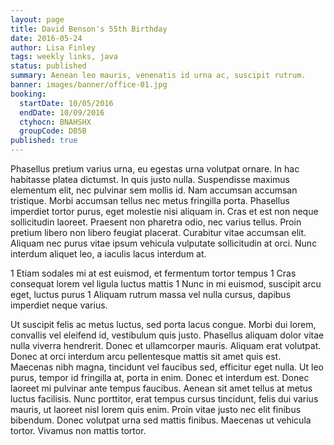 ```yaml
---
layout: page
title: David Benson's 55th Birthday
date: 2016-05-24
author: Lisa Finley
tags: weekly links, java
status: published
summary: Aenean leo mauris, venenatis id urna ac, suscipit rutrum.
banner: images/banner/office-01.jpg
booking:
  startDate: 10/05/2016
  endDate: 10/09/2016
  ctyhocn: BNAHSHX
  groupCode: DB5B
published: true
---
```

Phasellus pretium varius urna, eu egestas urna volutpat ornare. In hac habitasse platea dictumst. In quis justo nulla. Suspendisse maximus elementum elit, nec pulvinar sem mollis id. Nam accumsan accumsan tristique. Morbi accumsan tellus nec metus fringilla porta. Phasellus imperdiet tortor purus, eget molestie nisi aliquam in. Cras et est non neque sollicitudin laoreet. Praesent non pharetra odio, nec varius tellus. Proin pretium libero non libero feugiat placerat. Curabitur vitae accumsan elit. Aliquam nec purus vitae ipsum vehicula vulputate sollicitudin at orci. Nunc interdum aliquet leo, a iaculis lacus interdum at.

1 Etiam sodales mi at est euismod, et fermentum tortor tempus
1 Cras consequat lorem vel ligula luctus mattis
1 Nunc in mi euismod, suscipit arcu eget, luctus purus
1 Aliquam rutrum massa vel nulla cursus, dapibus imperdiet neque varius.

Ut suscipit felis ac metus luctus, sed porta lacus congue. Morbi dui lorem, convallis vel eleifend id, vestibulum quis justo. Phasellus aliquam dolor vitae nulla viverra hendrerit. Donec et ullamcorper mauris. Aliquam erat volutpat. Donec at orci interdum arcu pellentesque mattis sit amet quis est. Maecenas nibh magna, tincidunt vel faucibus sed, efficitur eget nulla. Ut leo purus, tempor id fringilla at, porta in enim. Donec et interdum est. Donec laoreet mi pulvinar ante tempus faucibus. Aenean sit amet tellus at metus luctus facilisis. Nunc porttitor, erat tempus cursus tincidunt, felis dui varius mauris, ut laoreet nisl lorem quis enim. Proin vitae justo nec elit finibus bibendum. Donec volutpat urna sed mattis finibus. Maecenas ut vehicula tortor. Vivamus non mattis tortor.
